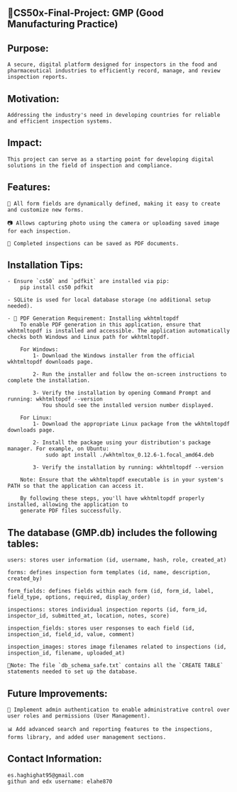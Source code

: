 ## 💊CS50x-Final-Project: GMP (Good Manufacturing Practice)

## Purpose:    

    A secure, digital platform designed for inspectors in the food and pharmaceutical industries to efficiently record, manage, and review inspection reports.

## Motivation:

    Addressing the industry's need in developing countries for reliable and efficient inspection systems.

## Impact:

    This project can serve as a starting point for developing digital solutions in the field of inspection and compliance.

## Features: 

    📄 All form fields are dynamically defined, making it easy to create and customize new forms.

    📷 Allows capturing photo using the camera or uploading saved image for each inspection.

    📝 Completed inspections can be saved as PDF documents.

## Installation Tips:

    - Ensure `cs50` and `pdfkit` are installed via pip: 
        pip install cs50 pdfkit

    - SQLite is used for local database storage (no additional setup needed).

    - 📄 PDF Generation Requirement: Installing wkhtmltopdf
        To enable PDF generation in this application, ensure that wkhtmltopdf is installed and accessible. The application automatically checks both Windows and Linux path for wkhtmltopdf.

        For Windows:
            1- Download the Windows installer from the official wkhtmltopdf downloads page.

            2- Run the installer and follow the on-screen instructions to complete the installation.

            3- Verify the installation by opening Command Prompt and running: wkhtmltopdf --version
               You should see the installed version number displayed.

        For Linux:
            1- Download the appropriate Linux package from the wkhtmltopdf downloads page.

            2- Install the package using your distribution's package manager. For example, on Ubuntu:  
                sudo apt install ./wkhtmltox_0.12.6-1.focal_amd64.deb

            3- Verify the installation by running: wkhtmltopdf --version

        Note: Ensure that the wkhtmltopdf executable is in your system's PATH so that the application can access it.

        By following these steps, you'll have wkhtmltopdf properly installed, allowing the application to 
        generate PDF files successfully.


## The database (GMP.db) includes the following tables:

    users: stores user information (id, username, hash, role, created_at)

    forms: defines inspection form templates (id, name, description, created_by)

    form_fields: defines fields within each form (id, form_id, label, field_type, options, required, display_order)

    inspections: stores individual inspection reports (id, form_id, inspector_id, submitted_at, location, notes, score)

    inspection_fields: stores user responses to each field (id, inspection_id, field_id, value, comment)

    inspection_images: stores image filenames related to inspections (id, inspection_id, filename, uploaded_at)

    📝Note: The file `db_schema_safe.txt` contains all the `CREATE TABLE` statements needed to set up the database.
    

## Future Improvements:

    🔐 Implement admin authentication to enable administrative control over user roles and permissions (User Management).

    📊 Add advanced search and reporting features to the inspections, forms library, and added user management sections.

## Contact Information:
    es.haghighat95@gmail.com
    githun and edx username: elahe870
